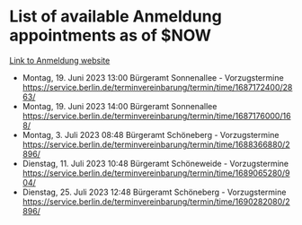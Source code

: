 # List of available Anmeldung appointments as of $NOW
[Link to Anmeldung website](https://service.berlin.de/terminvereinbarung/termin/tag.php?termin=1&anliegen[]=120686&dienstleisterlist=122210,122217,327316,122219,327312,122227,327314,122231,327346,122243,327348,122254,122252,329742,122260,329745,122262,329748,122271,327278,122273,327274,122277,327276,330436,122280,327294,122282,327290,122284,327292,122291,327270,122285,327266,122286,327264,122296,327268,150230,329760,122297,327286,122294,327284,122312,329763,122314,329775,122304,327330,122311,327334,122309,327332,317869,122281,327352,122279,329772,122283,122276,327324,122274,327326,122267,329766,122246,327318,122251,327320,122257,327322,122208,327298,122226,327300&herkunft=http%3A%2F%2Fservice.berlin.de%2Fdienstleistung%2F120686%2F)
- Montag, 19. Juni 2023 13:00 Bürgeramt Sonnenallee - Vorzugstermine https://service.berlin.de/terminvereinbarung/termin/time/1687172400/2863/
- Montag, 19. Juni 2023 14:00 Bürgeramt Sonnenallee https://service.berlin.de/terminvereinbarung/termin/time/1687176000/168/
- Montag, 3. Juli 2023 08:48 Bürgeramt Schöneberg - Vorzugstermine https://service.berlin.de/terminvereinbarung/termin/time/1688366880/2896/
- Dienstag, 11. Juli 2023 10:48 Bürgeramt Schöneweide - Vorzugstermine https://service.berlin.de/terminvereinbarung/termin/time/1689065280/904/
- Dienstag, 25. Juli 2023 12:48 Bürgeramt Schöneberg - Vorzugstermine https://service.berlin.de/terminvereinbarung/termin/time/1690282080/2896/

